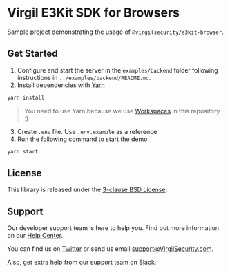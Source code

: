 # Virgil E3Kit SDK for Browsers
Sample project demonstrating the usage of `@virgilsecurity/e3kit-browser`.

## Get Started
1. Configure and start the server in the `examples/backend` folder following instructions in `../examples/backend/README.md`.
2. Install dependencies with [Yarn](https://yarnpkg.com/en/)
  ```sh
  yarn install
  ```
  > You need to use Yarn because we use [Workspaces](https://yarnpkg.com/lang/en/docs/workspaces/) in this repository :)
3. Create `.env` file. Use `.env.example` as a reference
4. Run the following command to start the demo
  ```sh
  yarn start
  ```

## License
This library is released under the [3-clause BSD License](LICENSE).

## Support
Our developer support team is here to help you. Find out more information on our [Help Center](https://help.virgilsecurity.com).

You can find us on [Twitter](https://twitter.com/VirgilSecurity) or send us email support@VirgilSecurity.com.

Also, get extra help from our support team on [Slack](https://virgilsecurity.com/join-community).
